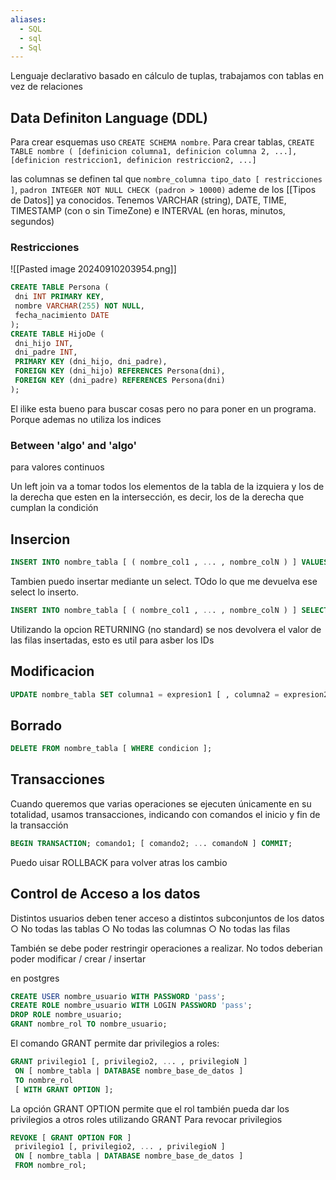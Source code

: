```yaml
---
aliases:
  - SQL
  - sql
  - Sql
---
```

 Lenguaje declarativo basado en cálculo de tuplas, trabajamos con tablas en vez de relaciones
## Data Definiton Language (DDL)
Para crear esquemas uso `CREATE SCHEMA nombre`. 
Para crear tablas, `CREATE TABLE nombre ( [definicion columna1, definicion columna 2, ...], [definicion restriccion1, definicion restriccion2, ...]`

las columnas se definen tal que `nombre_columna tipo_dato [ restricciones ]`, `padron INTEGER NOT NULL CHECK (padron > 10000)`
ademe de los [[Tipos de Datos]] ya conocidos. Tenemos VARCHAR (string), DATE, TIME, TIMESTAMP (con o sin TimeZone) e INTERVAL (en horas, minutos, segundos)

### Restricciones 
![[Pasted image 20240910203954.png]]
```SQL
CREATE TABLE Persona (
 dni INT PRIMARY KEY,
 nombre VARCHAR(255) NOT NULL,
 fecha_nacimiento DATE
);
CREATE TABLE HijoDe (
 dni_hijo INT,
 dni_padre INT,
 PRIMARY KEY (dni_hijo, dni_padre),
 FOREIGN KEY (dni_hijo) REFERENCES Persona(dni),
 FOREIGN KEY (dni_padre) REFERENCES Persona(dni)
);
```



El ilike esta bueno para buscar cosas pero no para poner en un programa. Porque ademas no utiliza los indices



### Between 'algo' and 'algo'
para valores continuos

Un left join va a tomar todos los elementos de la tabla de la izquiera y los de la derecha que esten en la intersección, es decir, los de la derecha que cumplan la condición


## Insercion


```SQL
INSERT INTO nombre_tabla [ ( nombre_col1 , ... , nombre_colN ) ] VALUES ( valor1, valor2, ... , valorN ) [, ( valor1, valor2, ... , valorN ) ... ] ;
```

Tambien puedo insertar mediante un select. TOdo lo que me devuelva ese select lo inserto.
```SQL
INSERT INTO nombre_tabla [ ( nombre_col1 , ... , nombre_colN ) ] SELECT ...;
```

Utilizando la opcion RETURNING (no standard) se nos devolvera el valor de las filas insertadas, esto es util para asber los IDs

## Modificacion

```SQL
UPDATE nombre_tabla SET columna1 = expresion1 [ , columna2 = expresion2 ... ] [ WHERE condicion ];
```

## Borrado 
```SQL
DELETE FROM nombre_tabla [ WHERE condicion ];
```


## Transacciones
Cuando queremos que varias operaciones se ejecuten
únicamente en su totalidad, usamos transacciones, indicando con comandos el inicio y fin de la transacción

```SQL
BEGIN TRANSACTION; comando1; [ comando2; ... comandoN ] COMMIT;
```
Puedo uisar ROLLBACK para volver atras los cambio


## Control de Acceso a los datos
Distintos usuarios deben tener acceso a distintos subconjuntos de los datos
○ No todas las tablas
○ No todas las columnas
○ No todas las filas

También se debe poder restringir operaciones a realizar. No todos deberian poder modificar / crear / insertar 

en postgres 
```SQL 
CREATE USER nombre_usuario WITH PASSWORD 'pass';
CREATE ROLE nombre_usuario WITH LOGIN PASSWORD 'pass';
DROP ROLE nombre_usuario;
GRANT nombre_rol TO nombre_usuario;
```
El comando GRANT permite dar privilegios a roles:
```SQL
GRANT privilegio1 [, privilegio2, ... , privilegioN ]
 ON [ nombre_tabla | DATABASE nombre_base_de_datos ]
 TO nombre_rol
 [ WITH GRANT OPTION ];
 ```
  La opción GRANT OPTION permite que el rol también pueda dar los privilegios a otros roles utilizando GRANT
Para revocar privilegios
```SQL
REVOKE [ GRANT OPTION FOR ]
 privilegio1 [, privilegio2, ... , privilegioN ]
 ON [ nombre_tabla | DATABASE nombre_base_de_datos ]
 FROM nombre_rol;
 ```
